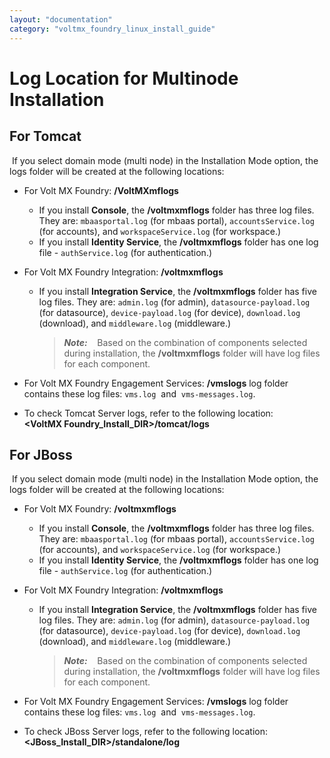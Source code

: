 ```yaml
---
layout: "documentation"
category: "voltmx_foundry_linux_install_guide"
---
```

                         


Log Location for Multinode Installation
=======================================

For Tomcat
----------

 If you select domain mode (multi node) in the Installation Mode option, the logs folder will be created at the following locations:

*   For Volt MX Foundry: **<ROOT>/VoltMXmflogs**
    *   If you install **Console**, the **<ROOT>/voltmxmflogs** folder has three log files. They are: `mbaasportal.log` (for mbaas portal), `accountsService.log` (for accounts), and `workspaceService.log` (for workspace.)
    *   If you install **Identity Service**, the **<ROOT>/voltmxmflogs** folder has one log file - `authService.log` (for authentication.)
*   For Volt MX Foundry Integration: **<ROOT>/voltmxmflogs**
    *   If you install **Integration Service**, the **/voltmxmflogs** folder has five log files. They are: `admin.log` (for admin), `datasource-payload.log` (for datasource), `device-payload.log` (for device), `download.log` (download), and `middleware.log` (middleware.)
        
        > **_Note:_**    Based on the combination of components selected during installation, the **<ROOT>/voltmxmflogs** folder will have log files for each component.  
        
*   For Volt MX Foundry Engagement Services: **<ROOT>/vmslogs** log folder contains these log files: `vms.log`  and  `vms-messages.log`.
*   To check Tomcat Server logs, refer to the following location:  
    **<VoltMX Foundry\_Install\_DIR>/tomcat/logs**

For JBoss
---------

 If you select domain mode (multi node) in the Installation Mode option, the logs folder will be created at the following locations:

*   For Volt MX Foundry: **<ROOT>/voltmxmflogs**
    *   If you install **Console**, the **<ROOT>/voltmxmflogs** folder has three log files. They are: `mbaasportal.log` (for mbaas portal), `accountsService.log` (for accounts), and `workspaceService.log` (for workspace.)
    *   If you install **Identity Service**, the **<ROOT>/voltmxmflogs** folder has one log file - `authService.log` (for authentication.)
*   For Volt MX Foundry Integration: **<ROOT>/voltmxmflogs**
    *   If you install **Integration Service**, the **/voltmxmflogs** folder has five log files. They are: `admin.log` (for admin), `datasource-payload.log` (for datasource), `device-payload.log` (for device), `download.log` (download), and `middleware.log` (middleware.)
        
        > **_Note:_**    Based on the combination of components selected during installation, the **<ROOT>/voltmxmflogs** folder will have log files for each component.  
        
*   For Volt MX Foundry Engagement Services: **<ROOT>/vmslogs** log folder contains these log files: `vms.log`  and  `vms-messages.log`.
*   To check JBoss Server logs, refer to the following location:  
    **<JBoss\_Install\_DIR>/standalone/log**
